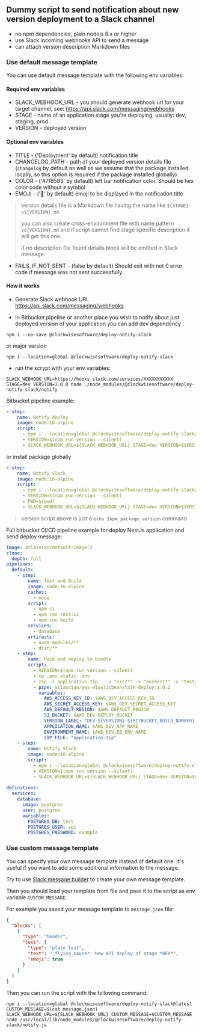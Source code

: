 ## Dummy script to send notification about new version deployment to a Slack channel

- no npm dependencies, plain nodejs 8.x or higher
- use Slack incoming webhooks API to send a message
- can attach version description Markdown files

### Use default message template
You can use default message template with the following env variables:

#### Required env variables

- SLACK_WEBHOOK_URL - you should generate webhook url for your target channel, see: https://api.slack.com/messaging/webhooks
- STAGE - name of an application stage you're deploying, usually: dev, staging, prod..
- VERSION - deployed version

#### Optional env variables

- TITLE - ('Deployment' by default) notification title
- CHANGELOG_PATH - path of your deployed version details file (`changelog` by default as well as we assume that the package installed locally, so this option is required if the package installed globally)
- COLOR - ('#7f8583' by default) left bar notification color. Should be hex color code without `#` symbol
- EMOJI - (':rocket:' by default) emoji to be displayed in the notification title

> version details file is a Markdown file having the name like `${STAGE}-v${VERSION}.md`. 
> 
> you can also create cross-environment file with name pattern `v${VERSION}.md` and if script cannot find stage specific description it will get this one.
> 
> If no description file found details block will be omitted in Slack message.

- FAILS_IF_NOT_SENT - (false by default)  Should exit with not 0 error code if message was not sent successfully.

#### How it works

- Generate Slack webhook URL https://api.slack.com/messaging/webhooks

- In Bitbucket pipeline or another place you wish to notify about just deployed version of your application you can add dev dependency
```shell
npm i --no-save @clockwisesoftware/deploy-notify-slack
```
or major version
```shell
npm i --location=global @clockwisesoftware/deploy-notify-slack
```

- run the scrypt with your env variables:
```shell
SLACK_WEBHOOK_URL=https://hooks.slack.com/services/XXXXXXXXXXX STAGE=dev VERSION=1.0.0 node ./node_modules/@clockwisesoftware/deploy-notify-slack/notify
```

Bitbucket pipeline example:
```yaml
- step:
    name: Notify deploy
    image: node:16-alpine
    script:
      - npm i --location=global @clockwisesoftware/deploy-notify-slack@^0.3
      - VERSION=$(npm run version --silent)
      - SLACK_WEBHOOK_URL=${SLACK_WEBHOOK_URL} STAGE=dev VERSION=$VERSION node ./node_modules/@clockwisesoftware/deploy-notify-slack/notify
```

or install package globally

```yaml
- step:
    name: Notify Slack
    image: node:16-alpine
    script:
      - npm i --location=global @clockwisesoftware/deploy-notify-slack@^0.3
      - VERSION=$(npm run version --silent)
      - PWD=$(pwd)
      - SLACK_WEBHOOK_URL=${SLACK_WEBHOOK_URL} STAGE=dev VERSION=$VERSION CHANGELOG_PATH=$PWD/changelog node /usr/local/lib/node_modules/@clockwisesoftware/deploy-notify-slack/notify.js
```
> version script above is just a `echo $npm_package_version` command


Full bitbucket CI/CD pipeline example for deploy NestJs application and send deploy message:
```yaml
image: atlassian/default-image:2
clone:
  depth: full
pipelines:
  default:
    - step:
        name: Test and Build
        image: node:16-alpine
        caches:
          - node
        script:
          - npm ci
          - npm run test:ci
          - npm run build
        services:
          - database
        artifacts:
          - node_modules/**
          - dist/**
    - step:
        name: Pack and deploy to bundle
        script:
          - VERSION=$(npm run version --silent)
          - cp .env.static .env
          - zip -r application.zip . -x "src/*" -x "docker/*" -x "test/*" -x "cloudformation/*"
          - pipe: atlassian/aws-elasticbeanstalk-deploy:1.0.2
            variables:
              AWS_ACCESS_KEY_ID: $AWS_DEV_ACCESS_KEY_ID
              AWS_SECRET_ACCESS_KEY: $AWS_DEV_SECRET_ACCESS_KEY
              AWS_DEFAULT_REGION: $AWS_DEFAULT_REGION
              S3_BUCKET: $AWS_DEV_DEPLOY_BUCKET
              VERSION_LABEL: "DEV-${VERSION}-${BITBUCKET_BUILD_NUMBER}-${BITBUCKET_COMMIT:0:8}"
              APPLICATION_NAME: $AWS_DEV_APP_NAME
              ENVIRONMENT_NAME: $AWS_DEV_EB_ENV_NAME
              ZIP_FILE: "application.zip"
    - step:
        name: Notify Slack
        image: node:16-alpine
        script:
          - npm i --location=global @clockwisesoftware/deploy-notify-slack@^0.3
          - VERSION=$(npm run version --silent)
          - SLACK_WEBHOOK_URL=${SLACK_WEBHOOK_URL} STAGE=dev VERSION=$VERSION node /usr/local/lib/node_modules/@clockwisesoftware/deploy-notify-slack/notify.js
  
definitions:
  services:
    database:
      image: postgres
      user: postgres
      variables:
        POSTGRES_DB: test
        POSTGRES_USER: api
        POSTGRES_PASSWORD: example 
```

### Use custom message template

You can specify your own message template instead of default one.
It's useful if you want to add some additional information to the message.

Try to use [Slack message builder](https://api.slack.com/tools/block-kit-builder) to create your own message template.

Then you should load your template from file and pass it to the script as env variable `CUSTOM_MESSAGE`:

For example you saved your message template to `message.json` file:
```json
{
  "blocks": [
    {
      "type": "header",
      "text": {
        "type": "plain_text",
        "text": ":flying_saucer: New API deploy of stage *DEV*",
        "emoji": true
      }
    }
  ]
}
```

Then you can run the script with the following command:
```shell
npm i --location=global @clockwisesoftware/deploy-notify-slack@latest
CUSTOM_MESSAGE=$(cat message.json)
SLACK_WEBHOOK_URL=${SLACK_WEBHOOK_URL} CUSTOM_MESSAGE=$CUSTOM_MESSAGE node /usr/local/lib/node_modules/@clockwisesoftware/deploy-notify-slack/notify.js
```
